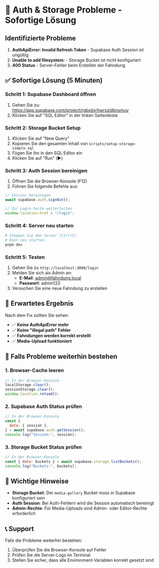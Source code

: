 # 🔧 Auth & Storage Probleme - Sofortige Lösung

## Identifizierte Probleme

1. **AuthApiError: Invalid Refresh Token** - Supabase Auth Session ist ungültig
2. **Unable to add filesystem: <illegal path>** - Storage Bucket ist nicht konfiguriert
3. **400 Status** - Server-Fehler beim Erstellen der Fahndung

## ✅ Sofortige Lösung (5 Minuten)

### Schritt 1: Supabase Dashboard öffnen

1. Gehen Sie zu: https://app.supabase.com/project/rgbxdxrhwrszidbnsmuy
2. Klicken Sie auf "SQL Editor" in der linken Seitenleiste

### Schritt 2: Storage Bucket Setup

1. Klicken Sie auf "New Query"
2. Kopieren Sie den gesamten Inhalt von `scripts/setup-storage-simple.sql`
3. Fügen Sie ihn in den SQL Editor ein
4. Klicken Sie auf "Run" (▶️)

### Schritt 3: Auth Session bereinigen

1. Öffnen Sie die Browser-Konsole (F12)
2. Führen Sie folgende Befehle aus:

```javascript
// Session bereinigen
await supabase.auth.signOut();

// Zur Login-Seite weiterleiten
window.location.href = "/login";
```

### Schritt 4: Server neu starten

```bash
# Stoppen Sie den Server (Ctrl+C)
# Dann neu starten:
pnpm dev
```

### Schritt 5: Testen

1. Gehen Sie zu `http://localhost:3000/login`
2. Melden Sie sich als Admin an:
   - **E-Mail**: admin@fahndung.local
   - **Passwort**: admin123
3. Versuchen Sie eine neue Fahndung zu erstellen

## 🎯 Erwartetes Ergebnis

Nach dem Fix sollten Sie sehen:

- ✅ **Keine AuthApiError mehr**
- ✅ **Keine "illegal path" Fehler**
- ✅ **Fahndungen werden korrekt erstellt**
- ✅ **Media-Upload funktioniert**

## 🔧 Falls Probleme weiterhin bestehen

### 1. Browser-Cache leeren

```javascript
// In der Browser-Konsole
localStorage.clear();
sessionStorage.clear();
window.location.reload();
```

### 2. Supabase Auth Status prüfen

```javascript
// In der Browser-Konsole
const {
  data: { session },
} = await supabase.auth.getSession();
console.log("Session:", session);
```

### 3. Storage Bucket Status prüfen

```javascript
// In der Browser-Konsole
const { data: buckets } = await supabase.storage.listBuckets();
console.log("Buckets:", buckets);
```

## 🚨 Wichtige Hinweise

- **Storage Bucket**: Der `media-gallery` Bucket muss in Supabase konfiguriert sein
- **Auth Session**: Bei Auth-Fehlern wird die Session automatisch bereinigt
- **Admin-Rechte**: Für Media-Uploads sind Admin- oder Editor-Rechte erforderlich

## 📞 Support

Falls die Probleme weiterhin bestehen:

1. Überprüfen Sie die Browser-Konsole auf Fehler
2. Prüfen Sie die Server-Logs im Terminal
3. Stellen Sie sicher, dass alle Environment-Variablen korrekt gesetzt sind
